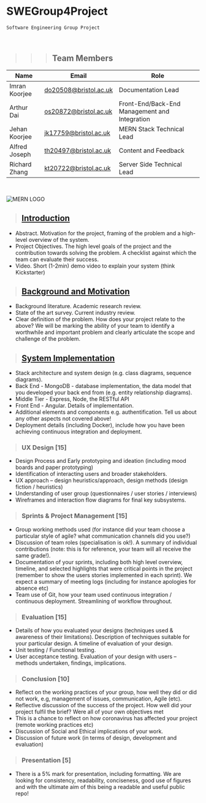 # **SWEGroup4Project**

```
Software Engineering Group Project
```

&nbsp;

 >>>## **Team Members**

| Name | Email | Role |
| ---- | ----- | ---- |
| Imran Koorjee | do20508@bristol.ac.uk | Documentation Lead                            |
| Arthur Dai    | os20872@bristol.ac.uk | Front-End/Back-End Management and Integration |
| Jehan Koorjee | jk17759@bristol.ac.uk | MERN Stack Technical Lead                     |
| Alfred Joseph | th20497@bristol.ac.uk | Content and Feedback                          |
| Richard Zhang | kt20722@bristol.ac.uk | Server Side Technical Lead                    |

&nbsp;

![MERN LOGO](https://miro.medium.com/max/900/0*UqGyYmWCRQnjLzSk.jpg)

>## **[Introduction](./Report/Introduction.md)**

* Abstract. Motivation for the project, framing of the problem and a high-level overview of the system.
* Project Objectives. The high level goals of the project and the contribution towards solving the problem. A checklist against which the team can evaluate their success.
* Video. Short (1-2min) demo video to explain your system (think Kickstarter)

>## **[Background and Motivation](./Report/Background_And_Motivation.md)**

* Background literature. Academic research review.
* State of the art survey. Current industry review.
* Clear definition of the problem. How does your project relate to the above? We will be marking the ability of your team to identify a worthwhile and important problem and clearly articulate the scope and challenge of the problem.

>## **[System Implementation](./Report/System_Implementation)**

* Stack architecture and system design (e.g. class diagrams, sequence
diagrams).
* Back End - MongoDB - database implementation, the data model that you
developed your back end from (e.g. entity relationship diagrams).
* Middle Tier - Express, Node, the RESTful API
* Front End - Angular. Details of implementation.
* Additional elements and components e.g. authentification. Tell us about any other aspects not covered above!
* Deployment details (including Docker), include how you have been achieving continuous integration and deployment.

>### **UX Design [15]**

* Design Process and Early prototyping and ideation (including mood boards and paper prototyping)
* Identification of interacting users and broader stakeholders.
* UX approach – design heuristics/approach, design methods (design fiction /
heuristics)
* Understanding of user group (questionnaires / user stories / interviews)
* Wireframes and interaction flow diagrams for final key subsystems.

>### **Sprints & Project Management [15]**

* Group working methods used (for instance did your team choose a particular style of agile? what communication channels did you use?)
* Discussion of team roles (specialisation is ok!). A summary of individual contributions (note: this is for reference, your team will all receive the same grade!).
* Documentation of your sprints, including both high level overview, timeline, and selected highlights that were critical points in the project (remember to show the users stories implemented in each sprint). We expect a summary of meeting logs (including for instance apologies for absence etc)
* Team use of Git, how your team used continuous integration / continuous deployment. Streamlining of workflow throughout.

>### **Evaluation [15]**

* Details of how you evaluated your designs (techniques used & awareness of their limitations). Description of techniques suitable for your particular design. A timeline of evaluation of your design.
* Unit testing / Functional testing.
* User acceptance testing. Evaluation of your design with users – methods
undertaken, findings, implications.

>### **Conclusion [10]**

* Reflect on the working practices of your group, how well they did or did not work, e.g, management of issues, communication, Agile (etc).
* Reflective discussion of the success of the project. How well did your project fulfil the brief? Were all of your own objectives met
* This is a chance to reflect on how coronavirus has affected your project (remote working practices etc)
* Discussion of Social and Ethical implications of your work.
* Discussion of future work (in terms of design, development and evaluation)

>### **Presentation [5]**

* There is a 5% mark for presentation, including formatting. We are looking for consistency, readability, conciseness, good use of figures and with the ultimate aim of this being a readable and useful public repo!





